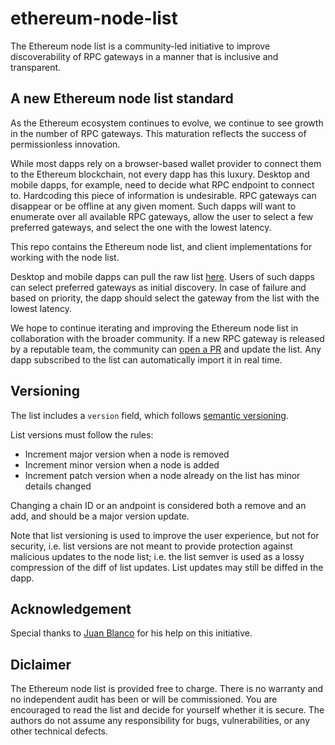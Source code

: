 # ethereum-node-list

The Ethereum node list is a community-led initiative to improve discoverability of RPC gateways in a manner that is inclusive and transparent.

## A new Ethereum node list standard

As the Ethereum ecosystem continues to evolve, we continue to see growth in the number of RPC gateways. This maturation reflects the success of permissionless innovation.

While most dapps rely on a browser-based wallet provider to connect them to the Ethereum blockchain, not every dapp has this luxury. Desktop and mobile dapps, for example, need to decide what RPC endpoint to connect to. Hardcoding this piece of information is undesirable. RPC gateways can disappear or be offline at any given moment. Such dapps will want to enumerate over all available RPC gateways, allow the user to select a few preferred gateways, and select the one with the lowest latency.

This repo contains the Ethereum node list, and client implementations for working with the node list.

Desktop and mobile dapps can pull the raw list [here](https://raw.githubusercontent.com/svanas/ethereum-node-list/main/ethereum-node-list.json). Users of such dapps can select preferred gateways as initial discovery. In case of failure and based on priority, the dapp should select the gateway from the list with the lowest latency.

We hope to continue iterating and improving the Ethereum node list in collaboration with the broader community. If a new RPC gateway is released by a reputable team, the community can [open a PR](https://github.com/svanas/ethereum-node-list/pulls) and update the list. Any dapp subscribed to the list can automatically import it in real time.

## Versioning

The list includes a `version` field, which follows [semantic versioning](https://semver.org).

List versions must follow the rules:

* Increment major version when a node is removed
* Increment minor version when a node is added
* Increment patch version when a node already on the list has minor details changed

Changing a chain ID or an andpoint is considered both a remove and an add, and should be a major version update.

Note that list versioning is used to improve the user experience, but not for security, i.e. list versions are not meant to provide protection against malicious updates to the node list; i.e. the list semver is used as a lossy compression of the diff of list updates. List updates may still be diffed in the dapp.

## Acknowledgement

Special thanks to [Juan Blanco](https://github.com/juanfranblanco) for his help on this initiative.

## Diclaimer

The Ethereum node list is provided free to charge. There is no warranty and no independent audit has been or will be commissioned. You are encouraged to read the list and decide for yourself whether it is secure. The authors do not assume any responsibility for bugs, vulnerabilities, or any other technical defects.
